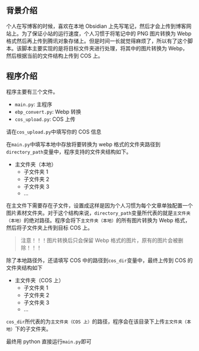 ## 背景介绍

个人在写博客的时候，喜欢在本地 Obsidian 上先写笔记，然后才会上传到博客网站上。为了保证小站的运行速度，个人习惯于将笔记中的 PNG 图片转换为 Webp 格式然后再上传到腾讯对象存储上。但是时间一长就觉得麻烦了，所以有了这个脚本。该脚本主要实现的是将目标文件夹进行处理，将其中的图片转换为 Webp，然后根据当前的文件结构上传到 COS 上。

## 程序介绍

程序主要有三个文件。

- `main.py`: 主程序
- `ebp_convert.py`: Webp 转换
- `cos_upload.py`: COS 上传

请在`cos_upload.py`中填写你的 COS 信息

在`main.py`中填写本地中存放将要转换为 webp 格式的文件夹路径到`directory_path`变量中，程序支持的文件夹结构如下。

- 主文件夹（本地）
  - 子文件夹 1
  - 子文件夹 2
  - 子文件夹 3
  - ...

在主文件下需要存在子文件，设置成这样是因为个人习惯为每个文章单独配置一个图片素材文件夹。对于这个结构来说，`directory_path`变量所代表的就是`主文件夹（本地）`的绝对路径。程序会将下`主文件夹（本地）`的所有图片转换为 Webp 格式，然后将子文件夹上传到目标 COS 上。

> 注意！！！图片转换后只会保留 Webp 格式的图片，原有的图片会被删除！！！

除了本地路径外，还请填写 COS 中的路径到`cos_dir`变量中，最终上传到 COS 的文件夹结构如下

- 主文件夹（COS 上）
  - 子文件夹 1
  - 子文件夹 2
  - 子文件夹 3
  - ...

`cos_dir`所代表的为`主文件夹（COS 上）`的路径，程序会在该目录下上传`主文件夹（本地）`下的子文件夹。

最终用 python 直接运行`main.py`即可

